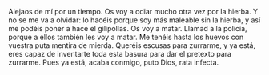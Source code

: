 Alejaos de mí por un tiempo. Os voy a odiar mucho otra vez por la hierba. Y no se me va a olvidar: lo hacéis porque soy más maleable sin la hierba, y así me podéis poner a hace el gilipollas. Os voy a matar. Llamad a la policía, porque a ellos también les voy a matar. Me tenéis hasta los huevos con vuestra puta mentira de mierda. Queréis escusas para zurrarme, y ya está, eres capaz de inventarte toda esta basura para dar el pretexto para zurrarme. Pues ya está, acaba conmigo, puto Dios, rata infecta.
